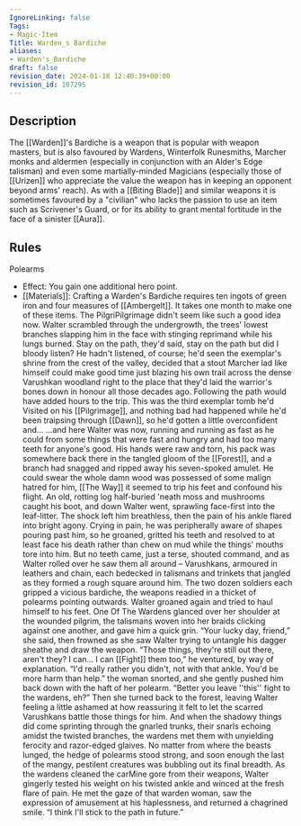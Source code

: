 ```yaml
---
IgnoreLinking: false
Tags:
- Magic-Item
Title: Warden_s Bardiche
aliases:
- Warden's_Bardiche
draft: false
revision_date: 2024-01-18 12:40:39+00:00
revision_id: 107295
---
```


## Description
The [[Warden]]'s Bardiche is a weapon that is popular with weapon masters, but is also favoured by Wardens, Winterfolk Runesmiths, Marcher monks and aldermen (especially in conjunction with an Alder's Edge talisman) and even some martially-minded Magicians (especially those of [[Urizen]] who appreciate the value the weapon has in keeping an opponent beyond arms' reach). As with a [[Biting Blade]] and similar weapons it is sometimes favoured by a "civilian" who lacks the passion to use an item such as Scrivener's Guard, or for its ability to grant mental fortitude in the face of a sinister [[Aura]].
## Rules
Polearms
* Effect: You gain one additional hero point.
* [[Materials]]: Crafting a Warden's Bardiche requires ten ingots of green iron and four measures of [[Ambergelt]]. It takes one month to make one of these items.
The PilgriPilgrimage didn't seem like such a good idea now.
Walter scrambled through the undergrowth, the trees' lowest branches slapping him in the face with stinging reprimand while his lungs burned. Stay on the path, they'd said, stay on the path but did I bloody listen? He hadn't listened, of course; he'd seen the exemplar's shrine from the crest of the valley, decided that a stout Marcher lad like himself could make good time just blazing his own trail across the dense Varushkan woodland right to the place that they'd laid the warrior's bones down in honour all those decades ago. Following the path would have added hours to the trip. This was the third exemplar tomb he'd Visited on his [[Pilgrimage]], and nothing bad had happened while he'd been traipsing through [[Dawn]], so he'd gotten a little overconfident and...
...and here Walter was now, running and running as fast as he could from some things that were fast and hungry and had too many teeth for anyone's good. His hands were raw and torn, his pack was somewhere back there in the tangled gloom of the [[Forest]], and a branch had snagged and ripped away his seven-spoked amulet. He could swear the whole damn wood was possessed of some malign hatred for him, [[The Way]] it seemed to trip his feet and confound his flight.
An old, rotting log half-buried 'neath moss and mushrooms caught his boot, and down Walter went, sprawling face-first into the leaf-litter. The shock left him breathless, then the pain of his ankle flared into bright agony. Crying in pain, he was peripherally aware of shapes pouring past him, so he groaned, gritted his teeth and resolved to at least face his death rather than chew on mud while the things' mouths tore into him.
But no teeth came, just a terse, shouted command, and as Walter rolled over he saw them all around – Varushkans, armoured in leathers and chain, each bedecked in talismans and trinkets that jangled as they formed a rough square around him. The two dozen soldiers each gripped a vicious bardiche, the weapons readied in a thicket of polearms pointing outwards.
Walter groaned again and tried to haul himself to his feet. One Of The Wardens glanced over her shoulder at the wounded pilgrim, the talismans woven into her braids clicking against one another, and gave him a quick grin. “Your lucky day, friend,” she said, then frowned as she saw Walter trying to untangle his dagger sheathe and draw the weapon.
“Those things, they're still out there, aren't they? I can... I can [[Fight]] them too,” he ventured, by way of explanation.
“I'd really rather you didn't, not with that ankle. You'd be more harm than help.” the woman snorted, and she gently pushed him back down with the haft of her polearm. “Better you leave ''this'' fight to the wardens, eh?”
Then she turned back to the forest, leaving Walter feeling a little ashamed at how reassuring it felt to let the scarred Varushkans battle those things for him.
And when the shadowy things did come sprinting through the gnarled trunks, their snarls echoing amidst the twisted branches, the wardens met them with unyielding ferocity and razor-edged glaives. No matter from where the beasts lunged, the hedge of polearms stood strong, and soon enough the last of the mangy, pestilent creatures was bubbling out its final breadth.
As the wardens cleaned the carMine gore from their weapons, Walter gingerly tested his weight on his twisted ankle and winced at the fresh flare of pain. He met the gaze of that warden woman, saw the expression of amusement at his haplessness, and returned a chagrined smile.
“I think I'll stick to the path in future.”